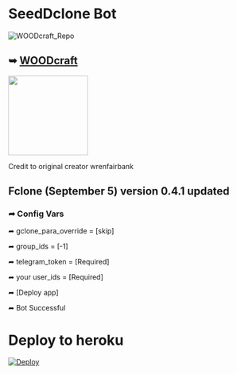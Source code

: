 # SeedDclone Bot

![WOODcraft_Repo](https://user-images.githubusercontent.com/72670667/177208517-73cec68a-56aa-454e-8ace-c028f1910297.jpg)

## ➥ [WOODcraft](https://github.com/woodcraft5)
<p><a href="https://github.com/woodcraft5https://github.com/woodcraft5"> <img src="https://img.shields.io/badge/Repo%20%E2%96%BA-WOODcraft-blue" width="160""/></a></p>

Credit to original creator wrenfairbank

## Fclone (September 5) version 0.4.1 updated

### ➦ Config Vars 

➦ gclone_para_override = [skip]

➦ group_ids = [-1]

➦ telegram_token = [Required]

➦ your user_ids = [Required]

➦ [Deploy app]

➦ Bot Successful


# Deploy to heroku

[![Deploy](https://www.herokucdn.com/deploy/button.svg)](https://dashboard.heroku.com/new?template=https://github.com/woodcraft5/SeedDclone)
